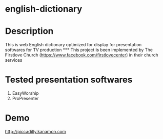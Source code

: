 # english-dictionary

# Description
This is web English dictionary optimized for display for presentation softwares for TV production
*** This project is been implemented by The Firstlove Church (https://www.facebook.com/firstlovecenter) in their church services
# Tested presentation softwares
1. EasyWorship <br />
2. ProPresenter

# Demo
http://piccadilly.kanamon.com
